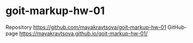 # goit-markup-hw-01

Repository  https://github.com/mayakravtsova/goit-markup-hw-01
GitHub-page  https://mayakravtsova.github.io/goit-markup-hw-01/